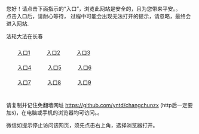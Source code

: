 您好！请点击下面指示的“入口”，浏览此网站是安全的，且为您带来平安。。 <br/>
点击入口后，请耐心等待， 过程中可能会出现无法打开的提示，请忽略，最终会进入网站. </br>

法轮大法在长春<br/>
<div style="padding:10px"><a style="margin:20px" target="_blank" href="https://d26g2xmi6tpky3.cloudfront.net/2Qpsp?ukwygvx" id="ccLink1" rel="nofollow">入口1</a> <a target="_blank" style="margin:20px" href="https://d3u494zz6jqt3j.cloudfront.net/2Qpsp?kbatb" id="ccLink2" rel="nofollow">入口2</a> <a style="margin:20px" target="_blank" href="https://d1vcm33uom1ocp.cloudfront.net/2Qpsp?ksqhrwce" id="ccLink3" rel="nofollow">入口3</a></div>

<div style="padding:10px" ><a style="margin:20px" target="_blank" href="https://d26g2xmi6tpky3.cloudfront.net/2Qpsp?ukwygvx" id="ccLink4" rel="nofollow">入口4</a> <a style="margin:20px" href="https://d3u494zz6jqt3j.cloudfront.net/2Qpsp?kbatb" target="_blank" id="ccLink5" rel="nofollow">入口5</a> <a style="margin:20px" href="https://d1vcm33uom1ocp.cloudfront.net/2Qpsp?ksqhrwce" target="_blank" id="ccLink6" rel="nofollow">入口6</a></div>

<div style="padding:10px"><a style="margin:20px" target="_blank" href="https://d26g2xmi6tpky3.cloudfront.net/2Qpsp?ukwygvx" id="ccLink7" rel="nofollow">入口7</a> <a style="margin:20px" href="https://d3u494zz6jqt3j.cloudfront.net/2Qpsp?kbatb" target="_blank" id="ccLink8" rel="nofollow">入口8</a> <a style="margin:20px" target="_blank" href="https://d1vcm33uom1ocp.cloudfront.net/2Qpsp?ksqhrwce" id="ccLink9" rel="nofollow">入口9</a></div>

<br/>



请复制并记住免翻墙网址 https://github.com/yntd/changchunzx (http后一定要加s)，在电脑或手机的浏览器均可访问。。<br/>

微信如提示停止访问该网页，须先点击右上角，选择浏览器打开。
